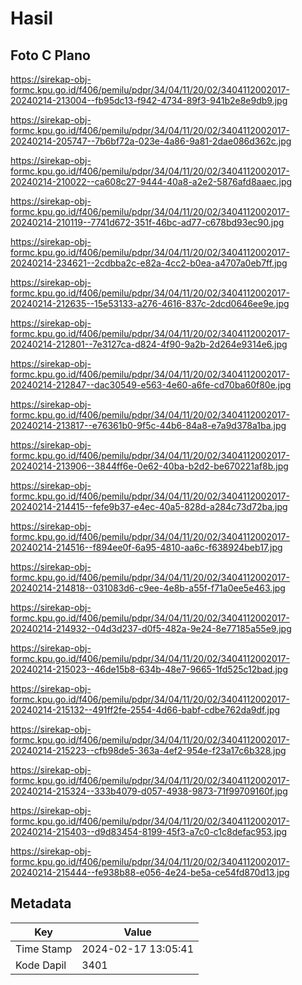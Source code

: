 # Hasil

## Foto C Plano

https://sirekap-obj-formc.kpu.go.id/f406/pemilu/pdpr/34/04/11/20/02/3404112002017-20240214-213004--fb95dc13-f942-4734-89f3-941b2e8e9db9.jpg

https://sirekap-obj-formc.kpu.go.id/f406/pemilu/pdpr/34/04/11/20/02/3404112002017-20240214-205747--7b6bf72a-023e-4a86-9a81-2dae086d362c.jpg

https://sirekap-obj-formc.kpu.go.id/f406/pemilu/pdpr/34/04/11/20/02/3404112002017-20240214-210022--ca608c27-9444-40a8-a2e2-5876afd8aaec.jpg

https://sirekap-obj-formc.kpu.go.id/f406/pemilu/pdpr/34/04/11/20/02/3404112002017-20240214-210119--7741d672-351f-46bc-ad77-c678bd93ec90.jpg

https://sirekap-obj-formc.kpu.go.id/f406/pemilu/pdpr/34/04/11/20/02/3404112002017-20240214-234621--2cdbba2c-e82a-4cc2-b0ea-a4707a0eb7ff.jpg

https://sirekap-obj-formc.kpu.go.id/f406/pemilu/pdpr/34/04/11/20/02/3404112002017-20240214-212635--15e53133-a276-4616-837c-2dcd0646ee9e.jpg

https://sirekap-obj-formc.kpu.go.id/f406/pemilu/pdpr/34/04/11/20/02/3404112002017-20240214-212801--7e3127ca-d824-4f90-9a2b-2d264e9314e6.jpg

https://sirekap-obj-formc.kpu.go.id/f406/pemilu/pdpr/34/04/11/20/02/3404112002017-20240214-212847--dac30549-e563-4e60-a6fe-cd70ba60f80e.jpg

https://sirekap-obj-formc.kpu.go.id/f406/pemilu/pdpr/34/04/11/20/02/3404112002017-20240214-213817--e76361b0-9f5c-44b6-84a8-e7a9d378a1ba.jpg

https://sirekap-obj-formc.kpu.go.id/f406/pemilu/pdpr/34/04/11/20/02/3404112002017-20240214-213906--3844ff6e-0e62-40ba-b2d2-be670221af8b.jpg

https://sirekap-obj-formc.kpu.go.id/f406/pemilu/pdpr/34/04/11/20/02/3404112002017-20240214-214415--fefe9b37-e4ec-40a5-828d-a284c73d72ba.jpg

https://sirekap-obj-formc.kpu.go.id/f406/pemilu/pdpr/34/04/11/20/02/3404112002017-20240214-214516--f894ee0f-6a95-4810-aa6c-f638924beb17.jpg

https://sirekap-obj-formc.kpu.go.id/f406/pemilu/pdpr/34/04/11/20/02/3404112002017-20240214-214818--031083d6-c9ee-4e8b-a55f-f71a0ee5e463.jpg

https://sirekap-obj-formc.kpu.go.id/f406/pemilu/pdpr/34/04/11/20/02/3404112002017-20240214-214932--04d3d237-d0f5-482a-9e24-8e77185a55e9.jpg

https://sirekap-obj-formc.kpu.go.id/f406/pemilu/pdpr/34/04/11/20/02/3404112002017-20240214-215023--46de15b8-634b-48e7-9665-1fd525c12bad.jpg

https://sirekap-obj-formc.kpu.go.id/f406/pemilu/pdpr/34/04/11/20/02/3404112002017-20240214-215132--491ff2fe-2554-4d66-babf-cdbe762da9df.jpg

https://sirekap-obj-formc.kpu.go.id/f406/pemilu/pdpr/34/04/11/20/02/3404112002017-20240214-215223--cfb98de5-363a-4ef2-954e-f23a17c6b328.jpg

https://sirekap-obj-formc.kpu.go.id/f406/pemilu/pdpr/34/04/11/20/02/3404112002017-20240214-215324--333b4079-d057-4938-9873-71f99709160f.jpg

https://sirekap-obj-formc.kpu.go.id/f406/pemilu/pdpr/34/04/11/20/02/3404112002017-20240214-215403--d9d83454-8199-45f3-a7c0-c1c8defac953.jpg

https://sirekap-obj-formc.kpu.go.id/f406/pemilu/pdpr/34/04/11/20/02/3404112002017-20240214-215444--fe938b88-e056-4e24-be5a-ce54fd870d13.jpg


## Metadata

| Key        | Value               |
| ---------- | ------------------- |
| Time Stamp | 2024-02-17 13:05:41 |
| Kode Dapil | 3401                |



